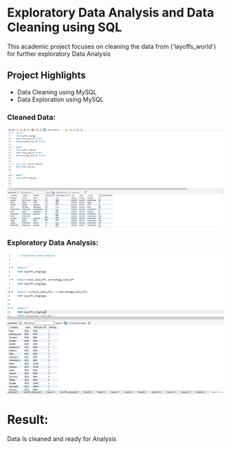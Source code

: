 # Exploratory Data Analysis and Data Cleaning using SQL
This academic project focuses on cleaning the data from ('layoffs_world') for further exploratory Data Analysis
## Project Highlights
- Data Cleaning using MySQL
- Data Exploration using MySQL
### Cleaned Data:
![Data Cleaned](https://github.com/Rishi0581/SQL_Project/blob/e6742d4d7474299369a0473b2d930fa2f6543219/Data%20Cleaning.PNG)
### Exploratory Data Analysis:
![EDA](https://github.com/Rishi0581/SQL_Project/blob/af8028268fbf075f0b4566b56b33ad58d5d132f6/EDA.PNG)
# Result:
Data Is cleaned and ready for Analysis
